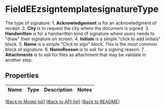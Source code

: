 # FieldEEzsigntemplatesignatureType

The type of signature.  1. **Acknowledgement** is for an acknowledgment of receipt. 2. **City** is to request the city where the document is signed. 3. **Handwritten** is for a handwritten kind of signature where users needs to \"draw\" their signature on screen. 4. **Initials** is a simple \"click to add initials\" block. 5. **Name** is a simple \"Click to sign\" block. This is the most common block of signature. 6. **NameReason** is to ask for a signing reason.  7. **Attachments** is to ask for files as attachment that may be validate in another step.    

## Properties

Name | Type | Description | Notes
------------ | ------------- | ------------- | -------------

[[Back to Model list]](../README.md#documentation-for-models) [[Back to API list]](../README.md#documentation-for-api-endpoints) [[Back to README]](../README.md)


